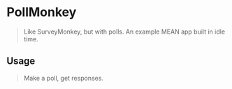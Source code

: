 # PollMonkey

> Like SurveyMonkey, but with polls. An example MEAN app built in idle time.

## Usage

> Make a poll, get responses.

